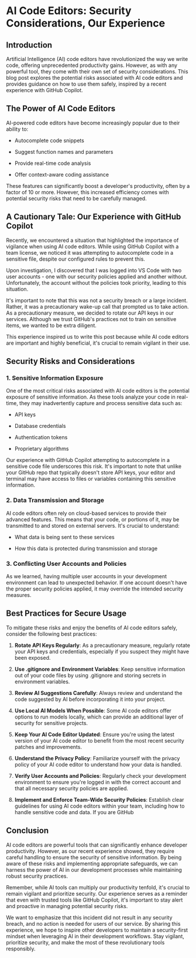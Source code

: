 # AI Code Editors: Security Considerations, Our Experience

## Introduction

Artificial Intelligence (AI) code editors have revolutionized the way we write code, offering unprecedented productivity gains. However, as with any powerful tool, they come with their own set of security considerations. This blog post explores the potential risks associated with AI code editors and provides guidance on how to use them safely, inspired by a recent experience with GitHub Copilot.

## The Power of AI Code Editors

AI-powered code editors have become increasingly popular due to their ability to:

* Autocomplete code snippets

* Suggest function names and parameters

* Provide real-time code analysis

* Offer context-aware coding assistance

These features can significantly boost a developer's productivity, often by a factor of 10 or more. However, this increased efficiency comes with potential security risks that need to be carefully managed.

## A Cautionary Tale: Our Experience with GitHub Copilot

Recently, we encountered a situation that highlighted the importance of vigilance when using AI code editors. While using GitHub Copilot with a team license, we noticed it was attempting to autocomplete code in a sensitive file, despite our configured rules to prevent this.

Upon investigation, I discovered that I was logged into VS Code with two user accounts - one with our security policies applied and another without. Unfortunately, the account without the policies took priority, leading to this situation.

It's important to note that this was not a security breach or a large incident. Rather, it was a precautionary wake-up call that prompted us to take action. As a precautionary measure, we decided to rotate our API keys in our services. Although we trust GitHub's practices not to train on sensitive items, we wanted to be extra diligent.

This experience inspired us to write this post because while AI code editors are important and highly beneficial, it's crucial to remain vigilant in their use.

## Security Risks and Considerations

### 1. Sensitive Information Exposure

One of the most critical risks associated with AI code editors is the potential exposure of sensitive information. As these tools analyze your code in real-time, they may inadvertently capture and process sensitive data such as:

* API keys

* Database credentials

* Authentication tokens

* Proprietary algorithms

Our experience with GitHub Copilot attempting to autocomplete in a sensitive code file underscores this risk. It's important to note that unlike your GitHub repo that typically doesn't store API keys, your editor and terminal may have access to files or variables containing this sensitive information.

### 2. Data Transmission and Storage

AI code editors often rely on cloud-based services to provide their advanced features. This means that your code, or portions of it, may be transmitted to and stored on external servers. It's crucial to understand:

* What data is being sent to these services

* How this data is protected during transmission and storage

### 3. Conflicting User Accounts and Policies

As we learned, having multiple user accounts in your development environment can lead to unexpected behavior. If one account doesn't have the proper security policies applied, it may override the intended security measures.

## Best Practices for Secure Usage

To mitigate these risks and enjoy the benefits of AI code editors safely, consider the following best practices:

1. **Rotate API Keys Regularly**: As a precautionary measure, regularly rotate your API keys and credentials, especially if you suspect they might have been exposed.

2. **Use .gitignore and Environment Variables**: Keep sensitive information out of your code files by using .gitignore and storing secrets in environment variables.

3. **Review AI Suggestions Carefully**: Always review and understand the code suggested by AI before incorporating it into your project.

4. **Use Local AI Models When Possible**: Some AI code editors offer options to run models locally, which can provide an additional layer of security for sensitive projects.

5. **Keep Your AI Code Editor Updated**: Ensure you're using the latest version of your AI code editor to benefit from the most recent security patches and improvements.

6. **Understand the Privacy Policy**: Familiarize yourself with the privacy policy of your AI code editor to understand how your data is handled.

7. **Verify User Accounts and Policies**: Regularly check your development environment to ensure you're logged in with the correct account and that all necessary security policies are applied.

8. **Implement and Enforce Team-Wide Security Policies**: Establish clear guidelines for using AI code editors within your team, including how to handle sensitive code and data. If you are GitHub

## Conclusion

AI code editors are powerful tools that can significantly enhance developer productivity. However, as our recent experience showed, they require careful handling to ensure the security of sensitive information. By being aware of these risks and implementing appropriate safeguards, we can harness the power of AI in our development processes while maintaining robust security practices.

Remember, while AI tools can multiply our productivity tenfold, it's crucial to remain vigilant and prioritize security. Our experience serves as a reminder that even with trusted tools like GitHub Copilot, it's important to stay alert and proactive in managing potential security risks.

We want to emphasize that this incident did not result in any security breach, and no action is needed for users of our service. By sharing this experience, we hope to inspire other developers to maintain a security-first mindset when leveraging AI in their development workflows. Stay vigilant, prioritize security, and make the most of these revolutionary tools responsibly.

